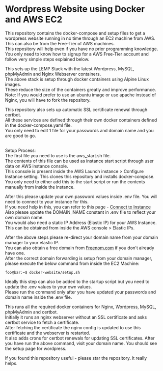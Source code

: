 # Wordpress Website using Docker and AWS EC2
This repository contains the docker-compose and setup files to get a wordpress website running in no time through an EC2 machine from AWS.  
This can also be from the Free-Tier of AWS machines.  
This repository will help even if you have no prior programming knowledge.  
You only need to know how to signup for a AWS Free-Tier account and follow very simple steps explained below.  
  
This sets up the LEMP Stack with the latest Wordpress, MySQL, phpMyAdmin and Nginx Webserver containers.  
The above stack is setup through docker containers using Alpine Linux images.  
These reduce the size of the containers greatly and improve performance.  
Note: If you would prefer to use an ubuntu image or use apache instead of Nginx, you will have to fork the repository.  
  
This repository also sets up automatic SSL certificate renewal through certbot.  
All these services are defined through their own docker containers defined in the docker-compose.yaml file.  
You only need to edit 1 file for your passwords and domain name and you are good to go.  
   
&nbsp;  
Setup Process:  
The first file you need to use is the aws_start.sh file.  
The contents of this file can be used as instance start script through user data on AWS instance console.  
This console is present inside the AWS Launch instance > Configure Instance setting. 
This clones this repository and installs docker-compose.  
You only need to either add this to the start script or run the contents manually from inside the instance.  

After this please update your own password values inside .env file.
You will need to connect to your instance for this.  
If you need help in this, you can refer to this page - [Connect to Instance](https://docs.aws.amazon.com/AWSEC2/latest/UserGuide/AccessingInstances.html)   
Also please update the DOMAIN_NAME constant in .env file to reflect your own domain name.  
You would also need a static IP Address (Elastic IP) for your AWS Instance.  
This can be obtained from inside the AWS console > Elastic IPs.  

After the above steps please re-direct your domain name from your domain manager to your elastic IP.  
You can also obtain a free domain from [Freenom.com](https://www.freenom.com/) if you don't already have one.  
After the correct domain forwarding is setup from your domain manager,  
please execute the below command from inside the EC2 Machine:  

```console
foo@bar:~$ docker-website/setup.sh
```

Ideally this step can also be added to the startup script but you need to update the .env values to your own values.  
Please run the command only after you have updated your passwords and domain name inside the .env file.  

This runs all the required docker containers for Nginx, Wordpress, MySQL, phpMyAdmin and certbot.  
Initially it runs an nginx webserver without an SSL certificate and asks certbot service to fetch a certificate.  
After fetching the certificate the nginx config is updated to use this certificate and the webserver is restarted.  
It also adds crons for certbot renewals for updating SSL certificates. 
After you have run the above command, visit your domain name. You should see the setup page for wordpress.  

If you found this repository useful - please star the repository. It really helps.  